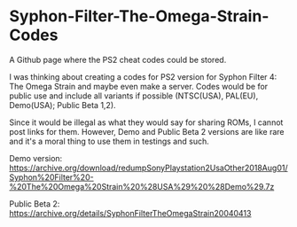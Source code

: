# Syphon-Filter-The-Omega-Strain-Codes
A Github page where the PS2 cheat codes could be stored.

I was thinking about creating a codes for PS2 version for Syphon Filter 4: The Omega Strain and maybe even make a server.
Codes would be for public use and include all variants if possible (NTSC(USA), PAL(EU), Demo(USA); Public Beta 1,2).

Since it would be illegal as what they would say for sharing ROMs, I cannot post links for them. However, Demo and Public Beta 2 versions are like rare and it's a moral thing to use them in testings and such.

Demo version: https://archive.org/download/redumpSonyPlaystation2UsaOther2018Aug01/Syphon%20Filter%20-%20The%20Omega%20Strain%20%28USA%29%20%28Demo%29.7z

Public Beta 2: https://archive.org/details/SyphonFilterTheOmegaStrain20040413
